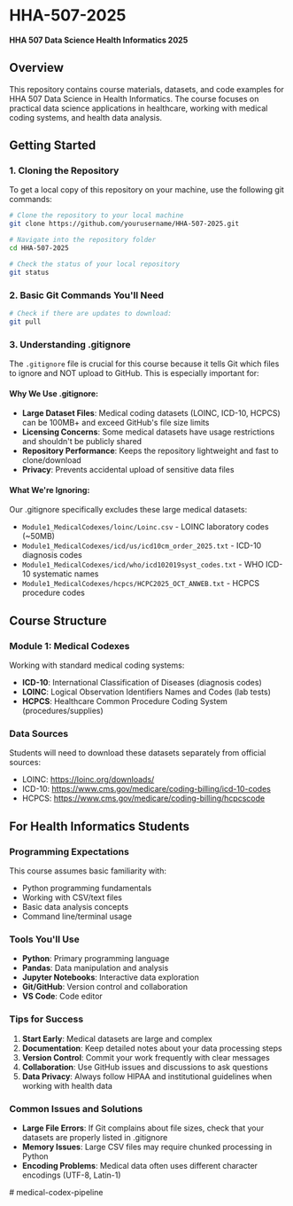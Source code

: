 # HHA-507-2025
**HHA 507 Data Science Health Informatics 2025**

## Overview
This repository contains course materials, datasets, and code examples for HHA 507 Data Science in Health Informatics. The course focuses on practical data science applications in healthcare, working with medical coding systems, and health data analysis.

## Getting Started

### 1. Cloning the Repository
To get a local copy of this repository on your machine, use the following git commands:

```bash
# Clone the repository to your local machine
git clone https://github.com/yourusername/HHA-507-2025.git

# Navigate into the repository folder
cd HHA-507-2025

# Check the status of your local repository
git status
```

### 2. Basic Git Commands You'll Need
```bash
# Check if there are updates to download: 
git pull
```

### 3. Understanding .gitignore
The `.gitignore` file is crucial for this course because it tells Git which files to ignore and NOT upload to GitHub. This is especially important for:

#### Why We Use .gitignore:
- **Large Dataset Files**: Medical coding datasets (LOINC, ICD-10, HCPCS) can be 100MB+ and exceed GitHub's file size limits
- **Licensing Concerns**: Some medical datasets have usage restrictions and shouldn't be publicly shared
- **Repository Performance**: Keeps the repository lightweight and fast to clone/download
- **Privacy**: Prevents accidental upload of sensitive data files

#### What We're Ignoring:
Our .gitignore specifically excludes these large medical datasets:
- `Module1_MedicalCodexes/loinc/Loinc.csv` - LOINC laboratory codes (~50MB)
- `Module1_MedicalCodexes/icd/us/icd10cm_order_2025.txt` - ICD-10 diagnosis codes
- `Module1_MedicalCodexes/icd/who/icd102019syst_codes.txt` - WHO ICD-10 systematic names
- `Module1_MedicalCodexes/hcpcs/HCPC2025_OCT_ANWEB.txt` - HCPCS procedure codes

## Course Structure

### Module 1: Medical Codexes
Working with standard medical coding systems:
- **ICD-10**: International Classification of Diseases (diagnosis codes)
- **LOINC**: Logical Observation Identifiers Names and Codes (lab tests)
- **HCPCS**: Healthcare Common Procedure Coding System (procedures/supplies)

### Data Sources
Students will need to download these datasets separately from official sources:
- LOINC: https://loinc.org/downloads/
- ICD-10: https://www.cms.gov/medicare/coding-billing/icd-10-codes
- HCPCS: https://www.cms.gov/medicare/coding-billing/hcpcscode

## For Health Informatics Students

### Programming Expectations
This course assumes basic familiarity with:
- Python programming fundamentals
- Working with CSV/text files
- Basic data analysis concepts
- Command line/terminal usage

### Tools You'll Use
- **Python**: Primary programming language
- **Pandas**: Data manipulation and analysis
- **Jupyter Notebooks**: Interactive data exploration
- **Git/GitHub**: Version control and collaboration
- **VS Code**: Code editor

### Tips for Success
1. **Start Early**: Medical datasets are large and complex
2. **Documentation**: Keep detailed notes about your data processing steps
3. **Version Control**: Commit your work frequently with clear messages
4. **Collaboration**: Use GitHub issues and discussions to ask questions
5. **Data Privacy**: Always follow HIPAA and institutional guidelines when working with health data

### Common Issues and Solutions
- **Large File Errors**: If Git complains about file sizes, check that your datasets are properly listed in .gitignore
- **Memory Issues**: Large CSV files may require chunked processing in Python
- **Encoding Problems**: Medical data often uses different character encodings (UTF-8, Latin-1)

#   m e d i c a l - c o d e x - p i p e l i n e  
 